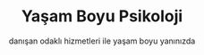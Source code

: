 ---
template: HomePage
slug: ''
title: 'Yaşam Boyu Psikoloji '
subtitle: 'danışan odaklı hizmetleri ile yaşam boyu yanınızda'
featuredImage: 'https://ucarecdn.com/df0dc650-6938-412f-aefb-2019d2349e13/'
meta:
  description: This is a meta description.
  title: Ana Sayfa
---